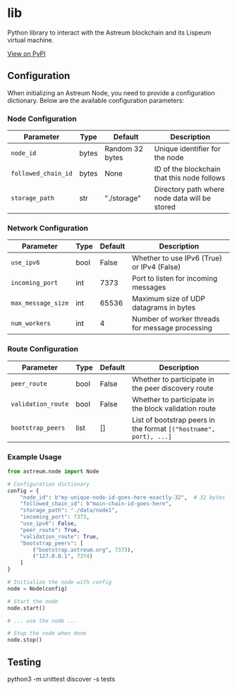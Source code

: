 # lib

Python library to interact with the Astreum blockchain and its Lispeum virtual machine.

[View on PyPI](https://pypi.org/project/astreum/)

## Configuration

When initializing an Astreum Node, you need to provide a configuration dictionary. Below are the available configuration parameters:

### Node Configuration

| Parameter | Type | Default | Description |
|-----------|------|---------|-------------|
| `node_id` | bytes | Random 32 bytes | Unique identifier for the node |
| `followed_chain_id` | bytes | None | ID of the blockchain that this node follows |
| `storage_path` | str | "./storage" | Directory path where node data will be stored |

### Network Configuration

| Parameter | Type | Default | Description |
|-----------|------|---------|-------------|
| `use_ipv6` | bool | False | Whether to use IPv6 (True) or IPv4 (False) |
| `incoming_port` | int | 7373 | Port to listen for incoming messages |
| `max_message_size` | int | 65536 | Maximum size of UDP datagrams in bytes |
| `num_workers` | int | 4 | Number of worker threads for message processing |

### Route Configuration

| Parameter | Type | Default | Description |
|-----------|------|---------|-------------|
| `peer_route` | bool | False | Whether to participate in the peer discovery route |
| `validation_route` | bool | False | Whether to participate in the block validation route |
| `bootstrap_peers` | list | [] | List of bootstrap peers in the format `[("hostname", port), ...]` |

### Example Usage

```python
from astreum.node import Node

# Configuration dictionary
config = {
    "node_id": b"my-unique-node-id-goes-here-exactly-32",  # 32 bytes
    "followed_chain_id": b"main-chain-id-goes-here",
    "storage_path": "./data/node1",
    "incoming_port": 7373,
    "use_ipv6": False,
    "peer_route": True,
    "validation_route": True,
    "bootstrap_peers": [
        ("bootstrap.astreum.org", 7373),
        ("127.0.0.1", 7374)
    ]
}

# Initialize the node with config
node = Node(config)

# Start the node
node.start()

# ... use the node ...

# Stop the node when done
node.stop()
```

## Testing

python3 -m unittest discover -s tests
